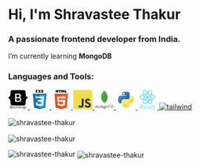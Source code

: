 <h1 align="left">Hi, I'm Shravastee Thakur</h1>
<h3 align="leftr">A passionate frontend developer from India.</h3>

I’m currently learning **MongoDB**



<h3 align="left">Languages and Tools:</h3>
<p align="left"> <a href="https://getbootstrap.com" target="_blank" rel="noreferrer"> <img src="https://raw.githubusercontent.com/devicons/devicon/master/icons/bootstrap/bootstrap-plain-wordmark.svg" alt="bootstrap" width="40" height="40"/> </a> <a href="https://www.w3schools.com/css/" target="_blank" rel="noreferrer"> <img src="https://raw.githubusercontent.com/devicons/devicon/master/icons/css3/css3-original-wordmark.svg" alt="css3" width="40" height="40"/> </a> <a href="https://www.w3.org/html/" target="_blank" rel="noreferrer"> <img src="https://raw.githubusercontent.com/devicons/devicon/master/icons/html5/html5-original-wordmark.svg" alt="html5" width="40" height="40"/> </a> <a href="https://developer.mozilla.org/en-US/docs/Web/JavaScript" target="_blank" rel="noreferrer"> <img src="https://raw.githubusercontent.com/devicons/devicon/master/icons/javascript/javascript-original.svg" alt="javascript" width="40" height="40"/> </a> <a href="https://www.mongodb.com/" target="_blank" rel="noreferrer"> <img src="https://raw.githubusercontent.com/devicons/devicon/master/icons/mongodb/mongodb-original-wordmark.svg" alt="mongodb" width="40" height="40"/> </a> <a href="https://www.python.org" target="_blank" rel="noreferrer"> <img src="https://raw.githubusercontent.com/devicons/devicon/master/icons/python/python-original.svg" alt="python" width="40" height="40"/> </a> <a href="https://reactjs.org/" target="_blank" rel="noreferrer"> <img src="https://raw.githubusercontent.com/devicons/devicon/master/icons/react/react-original-wordmark.svg" alt="react" width="40" height="40"/> </a> <a href="https://tailwindcss.com/" target="_blank" rel="noreferrer"> <img src="https://www.vectorlogo.zone/logos/tailwindcss/tailwindcss-icon.svg" alt="tailwind" width="40" height="40"/> </a> </p>

<p><img align="center" src="https://github-readme-stats.vercel.app/api/top-langs?username=shravastee-thakur&show_icons=true&theme=dracula&locale=en&layout=compact" alt="shravastee-thakur" /></p>

<p><img align="center" src="https://github-readme-streak-stats.herokuapp.com/?user=shravastee-thakur&" alt="shravastee-thakur" /></p>

  <p><img align="left" src="https://github-readme-stats.vercel.app/api/top-langs?username=shravastee-thakur&show_icons=true&locale=en&layout=compact" alt="shravastee-thakur" /></p>

<p>&nbsp;<img align="center" src="https://github-readme-stats.vercel.app/api?username=shravastee-thakur&show_icons=true&locale=en" alt="shravastee-thakur" /></p>
    
   
 


